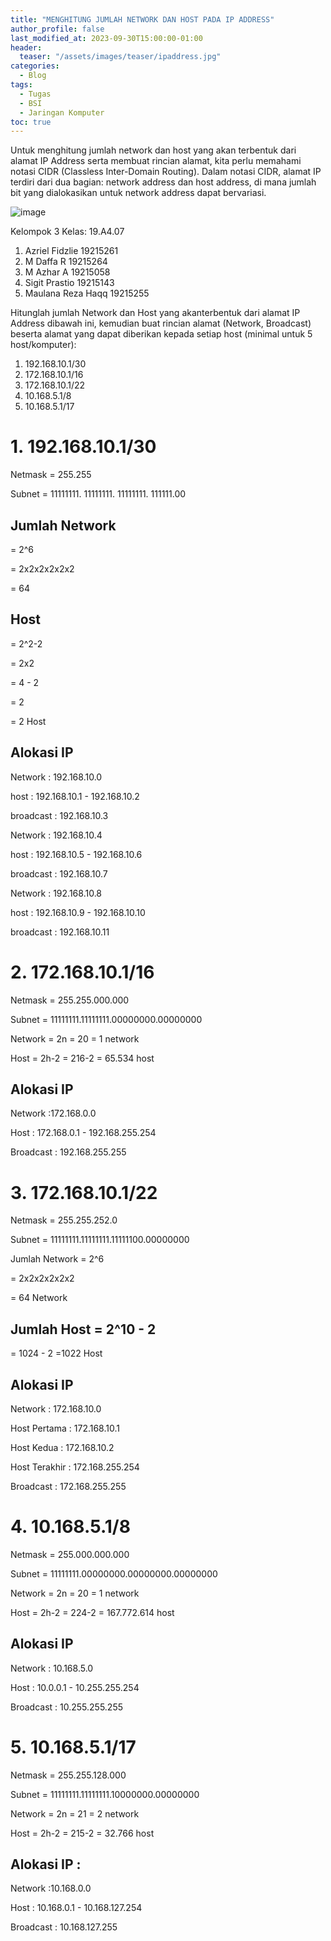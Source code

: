 ```yaml
---
title: "MENGHITUNG JUMLAH NETWORK DAN HOST PADA IP ADDRESS"
author_profile: false
last_modified_at: 2023-09-30T15:00:00-01:00
header:
  teaser: "/assets/images/teaser/ipaddress.jpg"
categories:
  - Blog
tags:
  - Tugas
  - BSI
  - Jaringan Komputer
toc: true
---
```


Untuk menghitung jumlah network dan host yang akan terbentuk dari alamat IP Address serta membuat rincian alamat, kita perlu memahami notasi CIDR (Classless Inter-Domain Routing). Dalam notasi CIDR, alamat IP terdiri dari dua bagian: network address dan host address, di mana jumlah bit yang dialokasikan untuk network address dapat bervariasi.

![image](https://github.com/azrielbsi/azrielbsi.github.io/assets/126305178/d3f2c2c2-7e47-4afa-9668-4d4647e48c96)


Kelompok 3 Kelas: 19.A4.07

1. Azriel Fidzlie 19215261
2. M Daffa R 19215264
3. M Azhar A 19215058
4. Sigit Prastio 19215143
5. Maulana Reza Haqq 19215255

Hitunglah jumlah Network dan Host yang akanterbentuk dari alamat IP Address dibawah ini, kemudian buat rincian alamat (Network, Broadcast) beserta alamat yang dapat diberikan kepada setiap host (minimal untuk 5 host/komputer):
1. 192.168.10.1/30
2. 172.168.10.1/16
3. 172.168.10.1/22
4. 10.168.5.1/8
5. 10.168.5.1/17

# 1. 192.168.10.1/30

Netmask = 255.255

Subnet = 11111111. 11111111. 11111111. 111111.00

## Jumlah Network

= 2^6

= 2x2x2x2x2x2

= 64


## Host

= 2^2-2

= 2x2

= 4 - 2

= 2

= 2 Host


## Alokasi IP


Network   : 192.168.10.0

host : 192.168.10.1 - 192.168.10.2

broadcast : 192.168.10.3


Network   : 192.168.10.4

host : 192.168.10.5 - 192.168.10.6

broadcast : 192.168.10.7


Network   : 192.168.10.8

host : 192.168.10.9 - 192.168.10.10

broadcast : 192.168.10.11

# 2. 172.168.10.1/16

Netmask = 255.255.000.000

Subnet = 11111111.11111111.00000000.00000000

Network = 2n = 20 = 1 network

Host = 2h-2 = 216-2 = 65.534 host


## Alokasi IP

Network :172.168.0.0

Host : 172.168.0.1 - 192.168.255.254

Broadcast : 192.168.255.255


# 3. 172.168.10.1/22

Netmask = 255.255.252.0

Subnet = 11111111.11111111.11111100.00000000

Jumlah Network = 2^6

= 2x2x2x2x2x2

= 64 Network

## Jumlah Host = 2^10 - 2
= 1024 - 2
=1022 Host

## Alokasi IP

Network : 172.168.10.0

Host Pertama : 172.168.10.1

Host Kedua : 172.168.10.2

Host Terakhir : 172.168.255.254

Broadcast : 172.168.255.255


# 4. 10.168.5.1/8

Netmask = 255.000.000.000

Subnet = 11111111.00000000.00000000.00000000

Network = 2n = 20 = 1 network

Host = 2h-2 = 224-2 = 167.772.614 host


## Alokasi IP

Network : 10.168.5.0

Host : 10.0.0.1 - 10.255.255.254

Broadcast : 10.255.255.255


# 5. 10.168.5.1/17

Netmask = 255.255.128.000

Subnet = 11111111.11111111.10000000.00000000

Network = 2n = 21 = 2 network

Host = 2h-2 = 215-2 = 32.766 host


## Alokasi IP :

Network :10.168.0.0

Host : 10.168.0.1 - 10.168.127.254

Broadcast : 10.168.127.255
